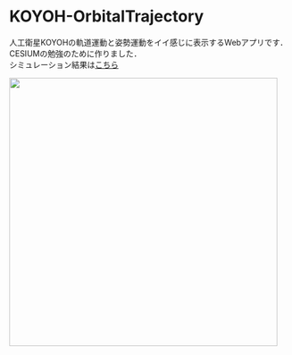 # KOYOH-OrbitalTrajectory

人工衛星KOYOHの軌道運動と姿勢運動をイイ感じに表示するWebアプリです．  
CESIUMの勉強のために作りました．  
シミュレーション結果は[こちら](https://fugu133.github.io/KOYOH-OrbitalTrajectory/)  

<img src="https://user-images.githubusercontent.com/62766332/226594040-60eb7a64-8be0-4a3a-892c-80ed3bf46494.png" width="480">
